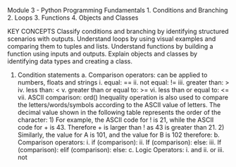 Module 3 - Python Programming Fundamentals 1. Conditions and Branching 2. Loops 3. Functions 4. Objects and Classes

KEY CONCEPTS
Classify conditions and branching by identifying structured scenarios with outputs.
Understand loops by using visual examples and comparing them to tuples and lists.
Understand functions by building a function using inputs and outputs.
Explain objects and classes by identifying data types and creating a class.

1. Condition statements
		a. Comparison operators: can be applied to numbers, floats and strings
			i. equal: ==
			ii. not equal: !=
			iii. greater than: >
			iv. less than: <
			v. greater than or equal to: >=
			vi. less than or equal to: <=
			vii. ASCII comparison: ord()
			     Inequality operation is also used to compare the letters/words/symbols according to the ASCII value of letters. The decimal            value shown in the following table represents the order of the character:
				       1) For example, the ASCII code for ! is 21, while the ASCII code for + is 43. Therefore + is larger than ! as 43 is                       greater than 21.
				       2) Similarly, the value for A is 101, and the value for B is 102 therefore:
		b. Comparison operators: 
			i. if (comparison):
			ii. If (comparison): else:
			iii. If (comparison): elif (comparison): else:
		c. Logic Operators: 
			i. and
			ii. or
			iii. not
